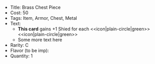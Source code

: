 * Title: Brass Chest Piece
* Cost: 50
* Tags: Item, Armor, Chest, Metal
* Text: 
	* **This card** gains +1 Shied for each <<icon|plain-circle|green>><<icon|plain-circle|green>>
	* Some more text here
* Rarity: C
* Flavor (to be imp):
* Quantity: 1